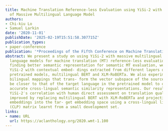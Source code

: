 ```yaml
---
title: Machine Translation Reference-less Evaluation using YiSi-2 with Bilingual Mappings
  of Massive Multilingual Language Model
authors:
- Chi-kiu Lo
- Samuel Larkin
date: '2020-11-01'
publishDate: '2025-02-19T15:51:58.307715Z'
publication_types:
- paper-conference
publication: '*Proceedings of the Fifth Conference on Machine Translation*'
abstract: We present a study on using YiSi-2 with massive multilingual pretrained
  language models for machine translation (MT) reference-less evaluation. Aiming at
  finding better semantic representation for semantic MT evaluation, we first test
  YiSi-2 with contextual embed- dings extracted from different layers of two different
  pretrained models, multilingual BERT and XLM-RoBERTa. We also experiment with learning
  bilingual mappings that trans- form the vector subspace of the source language to
  be closer to that of the target language in the pretrained model to obtain more
  accurate cross-lingual semantic similarity representations. Our results show that
  YiSi-2′s correlation with human direct assessment on translation quality is greatly
  improved by replacing multilingual BERT with XLM-RoBERTa and projecting the source
  embeddings into the tar- get embedding space using a cross-lingual lin- ear projection
  (CLP) matrix learnt from a small development set.
links:
- name: URL
  url: https://aclanthology.org/2020.wmt-1.100
---
```

